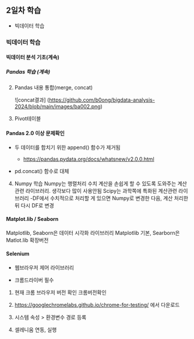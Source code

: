 ## 2일차 학습
- 빅데이터 학습

### 빅데이터 학습

#### 빅데이터 분석 기초(계속)

##### Pandas 학습 (계속)
2. Pandas 내용 통합(merge, concat)

    ![concat결과] (https://github.com/b0ong/bigdata-analysis-2024/blob/main/images/ba002.png)

3. Pivot테이블

#### Pandas 2.0 이상 문제확인
- 두 데이터를 합치기 위한 append() 함수가 제거됨
    - https://pandas.pydata.org/docs/whatsnew/v2.0.0.html

- pd.concat() 함수로 대체

4. Numpy 학습
Numpy는 행렬처리 수치 계산을 손쉽게 할 수 있도록 도와주는 계산관련 라이브러리. 생각보다 많이 사용안됨
Scipy는 과학쪽에 특화된 계산관련 라이브러리
-DF에서 수치적으로 처리할 게 있으면 Numpy로 변경한 다음, 계산 처리한 뒤 다시 DF로 변경

#### Matplot.lib / Seaborn
Matplotlib, Seaborn은 데이터 시각화 라이브러리 Matplotlib 기본, Searborn은 Matlot.lib 확장버전

#### Selenium
- 웹브라우저 제어 라이브러리

- 크롬드라이버 필수

1. 현재 크롬 브라우저 버전 확인 크롬버전확인

2. https://googlechromelabs.github.io/chrome-for-testing/ 에서 다운로드

3. 시스템 속성 > 환경변수 경로 등록

4. 셀레니움 연동, 실행